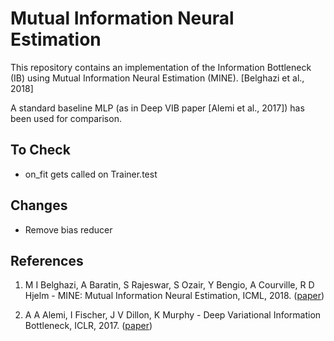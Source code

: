 # Mutual Information Neural Estimation

This repository contains an implementation of the Information Bottleneck (IB) using Mutual Information Neural Estimation (MINE). [Belghazi et al., 2018]

A standard baseline MLP (as in Deep VIB paper [Alemi et al., 2017]) has been used for comparison.

## To Check
* on_fit gets called on Trainer.test

## Changes
* Remove bias reducer

## References
1. M I Belghazi, A Baratin, S Rajeswar, S Ozair, Y Bengio, A Courville, R D Hjelm - MINE: Mutual Information Neural Estimation, ICML, 2018. ([paper](https://arxiv.org/abs/1801.04062))

2. A A Alemi, I Fischer, J V Dillon, K Murphy - Deep Variational Information Bottleneck, ICLR, 2017. ([paper](https://arxiv.org/abs/1612.00410))